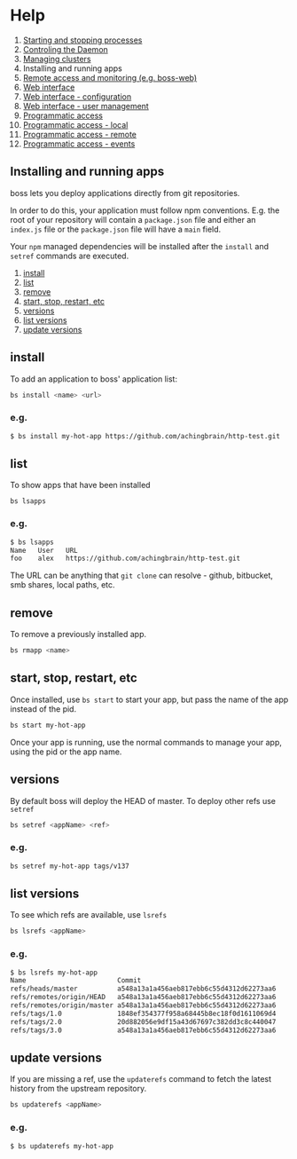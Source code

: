 # Help

1. [Starting and stopping processes](processes.md)
1. [Controling the Daemon](daemon.md)
1. [Managing clusters](clusters.md)
1. Installing and running apps
1. [Remote access and monitoring (e.g. boss-web)](remote.md)
1. [Web interface](web.md)
1. [Web interface - configuration](web-config.md)
1. [Web interface - user management](web-uesrs.md)
1. [Programmatic access](programmatic-access.md)
1. [Programmatic access - local](programmatic-access-local.md)
1. [Programmatic access - remote](programmatic-access-remote.md)
1. [Programmatic access - events](programmatic-access-events.md)

## Installing and running apps

boss lets you deploy applications directly from git repositories.

In order to do this, your application must follow npm conventions.  E.g. the root of your repository will contain a `package.json` file and either an `index.js` file or the `package.json` file will have a `main` field.

Your `npm` managed dependencies will be installed after the `install` and `setref` commands are executed.

1. [install](#install)
1. [list](#list)
1. [remove](#remove)
1. [start, stop, restart, etc](#start-stop-restart-etc)
1. [versions](#versions)
1. [list versions](#list-versions)
1. [update versions](#update-versions)

## install

To add an application to boss' application list:

```sh
bs install <name> <url>
```

### e.g.

```sh
$ bs install my-hot-app https://github.com/achingbrain/http-test.git
```

## list

To show apps that have been installed

```
bs lsapps
```

### e.g.

```sh
$ bs lsapps
Name   User   URL
foo    alex   https://github.com/achingbrain/http-test.git
```

The URL can be anything that `git clone` can resolve - github, bitbucket, smb shares, local paths, etc.

## remove

To remove a previously installed app.

```sh
bs rmapp <name>
```

## start, stop, restart, etc

Once installed, use `bs start` to start your app, but pass the name of the app instead of the pid.

```sh
bs start my-hot-app
```

Once your app is running, use the normal commands to manage your app, using the pid or the app name.

## versions

By default boss will deploy the HEAD of master.  To deploy other refs use `setref`

```sh
bs setref <appName> <ref>
```

### e.g.

```sh
bs setref my-hot-app tags/v137
```

## list versions

To see which refs are available, use `lsrefs`

```sh
bs lsrefs <appName>
```

### e.g.

```sh
$ bs lsrefs my-hot-app
Name                       Commit
refs/heads/master          a548a13a1a456aeb817ebb6c55d4312d62273aa6
refs/remotes/origin/HEAD   a548a13a1a456aeb817ebb6c55d4312d62273aa6
refs/remotes/origin/master a548a13a1a456aeb817ebb6c55d4312d62273aa6
refs/tags/1.0              1848ef354377f958a68445b8ec18f0d1611069d4
refs/tags/2.0              20d882056e9df15a43d67697c382dd3c8c440047
refs/tags/3.0              a548a13a1a456aeb817ebb6c55d4312d62273aa6
```

## update versions

If you are missing a ref, use the `updaterefs` command to fetch the latest history from the upstream repository.

```sh
bs updaterefs <appName>
```

### e.g.

```sh
$ bs updaterefs my-hot-app
```
